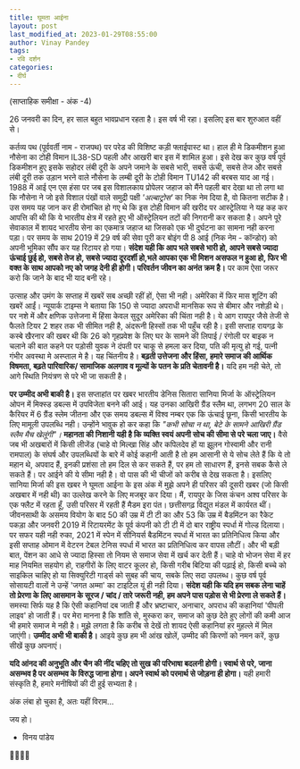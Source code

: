 ```yaml
---
title: घूमता आईना
layout: post
last_modified_at: 2023-01-29T08:55:00
author: Vinay Pandey
tags:
- रवि दर्शन
categories:
- दीर्घ
---
```

(साप्ताहिक समीक्षा - अंक -4)

26 जनवरी का दिन, हर साल बहुत भावप्रधान रहता है। इस वर्ष भी रहा। इसलिए इस बार शुरुआत वहीं से। 

कर्तव्य पथ (पूर्ववर्ती नाम - राजपथ) पर परेड की विशिष्ट कड़ी फ्लाईपास्ट था। हाल ही मे डिकमीशन हुआ नौसेना का टोही विमान IL38-SD  पहली और आखरी बार इस में शामिल हुआ।  इसे देख कर कुछ वर्ष पूर्व डिकमीशन हुए इसके सहोदर लंबी दूरी के अपने जमाने के सबसे भारी, सबसे ऊंची, सबसे तेज और सबसे लंबी दूरी तक उड़ान भरने वाले नौसेना के लम्बी दूरी के टोही विमान TU142  की बरबस याद आ गई। 1988 में आई एन एस हंसा पर जब इस विशालकाय प्रोपेलर जहाज को मैंने पहली बार देखा था तो लगा था कि नौसेना ने जो इसे विशाल पंखों वाले समुद्री पक्षी *'अल्बाट्रोस'* का निक नेम दिया है, वो कितना सटीक है। उस समय यह जान कर ही रोमांचित हो गए थे कि इस टोही विमान की खरीद पर आस्ट्रेलिया ने यह कह कर आपत्ति की थी कि ये भारतीय क्षेत्र में रहते हुए भी ऑस्ट्रेलियन तटों की निगरानी कर सकता है। अपने पूरे सेवाकाल में शायद भारतीय सेना का एकमात्र जहाज था जिसको एक भी दुर्घटना का सामना नही करना पड़ा। पर समय के साथ 2019 में 29 वर्ष की सेवा पूरी कर बोइंग पी 8 आई (निक नेम - कॉन्डोर) को अपनी भूमिका सौंप कर यह रिटायर हो गया। **संदेश यही कि आप भले सबसे भारी हो, आपने सबसे ज्यादा ऊंचाई छुई हो, सबसे तेज हो, सबसे ज्यादा दूरदर्शी हो,भले आपका एक भी मिशन असफल न हुआ हो, फिर भी वक्त के साथ आपको नए को जगह देनी ही होगी। परिवर्तन जीवन का अनंत क्रम है।**  पर काम ऐसा जरूर करो कि जाने के बाद भी याद बनी रहे। 

उत्साह और उमंग  के सप्ताह में खबरें सब अच्छी रहीं हों, ऐसा भी नही। अमेरिका में फिर मास शूटिंग की खबरें आईं। न्यूयार्क टाइम्स ने बताया कि 150 से ज्यादा अपराधी मानसिक रूप से बीमार और नशेड़ी थे। पर नशे में और क्षणिक उत्तेजना में हिंसा केवल सुदूर अमेरिका की चिंता नही है। ये आग रायपुर जैसे तेजी से फैलते टियर 2 शहर तक भी सीमित नही है, अंदरूनी हिस्सों तक भी पहुँच रही है। इसी सप्ताह रायगढ़ के कस्बे खैरनार की खबर थी कि 26 को गृहप्रवेश के लिए घर के सामने की लिपाई / रंगोली पर बाइक न चलाने की बात कहने पर पड़ोसी युवक ने दंपती पर चाकू से हमला कर दिया, पति की मृत्यु हो गई, पत्नी गंभीर अवस्था मे अस्प्ताल मे है। यह चिंतनीय है। **बढ़ती उत्तेजना और हिंसा, हमारे समाज की आर्थिक विषमता, बढ़ते पारिवारिक/ सामाजिक अलगाव व मूल्यों के पतन के प्रति चेतावनी है।** यदि हम नही चेते, तो आगे स्थिति नियंत्रण से परे भी जा सकती है। 

**पर उम्मीद अभी बाकी है।** इस सप्ताहांत पर खबर भारतीय डेनिस सितारा सानिया मिर्जा के ऑस्ट्रेलियन ओपन में मिक्स्ड डबल्स में उपविजेता बनने की आई। यह उनका आखिरी ग्रैंड स्लैम था, लगभग 20 साल के कैरियर में 6 ग्रैंड स्लेम जीतना और एक समय डबल्स में विश्व नम्बर एक कि ऊंचाई छूना, किसी भारतीय के लिए मामूली उपलब्धि नही। उन्होंने भावुक हो कर कहा कि *"कभी सोचा न था, बेटे के सामने आखिरी ग्रैंड स्लैम मैच खेलूंगी"।* **महानता की निशानी यही है कि व्यक्ति स्वयं अपनी सोच की सीमा से परे चला जाए।** वैसे जब भी अखबारों में किसी लीजेंड (चाहे वो मिल्खा सिंह और कपिलदेव हों या झूलन गोस्वामी और रानी रामपाल) के संघर्ष और उपलब्धियों के बारे में कोई कहानी आती है तो हम आसानी से ये सोच लेते हैं कि ये तो महान थे, अपवाद हैं, इनकी प्रशंसा तो हम दिल से कर सकते हैं, पर हम तो साधारण हैं, इनसे सबक कैसे ले सकते हैं। पर आईने की ये सीमा नही है। वो पास की भी चीजों को करीब से देख सकता है। इसलिए सानिया मिर्जा की इस खबर ने घूमता आईना के इस अंक में मुझे अपने ही परिसर की दूसरी खबर (जो किसी अखबार में नही थी) का उल्लेख करने के लिए मजबूर कर दिया। मैं, रायपुर के जिस कंचन अश्व परिसर के एक फ्लैट में रहता हूँ, उसी परिसर में रहती हैं मैडम इरा पंत। छत्तीसगढ़ विद्युत मंडल में कार्यरत थीं। जीवनसाथी के असमय वियोग के बाद 50 की उम्र में टी टी का और 53 कि उम्र में बैडमिंटन का रैकेट पकड़ा और जनवरी 2019 में रिटायरमेंट के पूर्व कंपनी को टी टी में दो बार राष्ट्रीय स्पर्धा में गोल्ड दिलाया। पर सफर यही नही रुका, 2021 में स्पेन में सीनियर्स बैडमिंटन स्पर्धा में भारत का प्रतिनिधित्व किया और इसी सप्ताह ओमान में वेटरन टेबल टेनिस स्पर्धा में भारत का प्रतिनिधित्व कर वापस लौटीं। और भी बड़ी बात, पेंशन का आधे से ज्यादा हिस्सा तो नियम से समाज सेवा में खर्च कर देती हैं। चाहे वो भोजन सेवा में हर माह नियमित सहयोग हो, राहगीरों के लिए वाटर कूलर हो, किसी गरीब बिटिया की पढ़ाई हो, किसी बच्चे को साइकिल चाहिए हो या सिक्युरिटी गार्ड्स को सुबह की चाय, सबके लिए सदा उपलब्ध। कुछ वर्ष पूर्व सोसायटी वालों ने उन्हें 'जगत अम्मा' का टाइटिल यूं ही नही दिया। **संदेश यही कि यदि हम सबक लेना चाहें तो प्रेरणा के लिए आसमान के सूरज / चांद / तारे जरूरी नही, हम अपने पास पड़ोस से भी प्रेरणा ले सकते हैं।** समस्या सिर्फ यह है कि ऐसी कहानियां दब जाती हैं और भ्रष्टाचार, अनाचार, अपराध की कहानियां 'पीपली लाइव' हो जाती हैं। पर मेरा मानना है कि शांति से, मुस्करा कर, समाज को कुछ देते हुए लोगों की कमी आज भी हमारे समाज मे नही है। मुझे लगता है कि करीब से देखें तो  शायद ऐसी कहानियां हर मुहल्ले में मिल जाएंगी। **उम्मीद अभी भी बाकी है।** आइये कुछ हम भी आंख खोलें, उम्मीद की किरणों को नमन करें, कुछ सीखें कुछ अपनाएं।

**यदि आंनद की अनुभूति और चैन की नींद चहिए तो सुख की परिभाषा बदलनी होगी। स्वार्थ से परे, जाना असम्भव है पर असम्भव के विरुद्ध जाना होगा।  अपने स्वार्थ को परमार्थ से जोड़ना ही होगा।** यही हमारी संस्कृति है, हमारे मनीषियों की दी हुई सभ्यता है। 

अंक लंबा हो चुका है, अतः यहीं विराम...

जय हो।

- विनय पांडेय

🙏🌷🌷🙏


